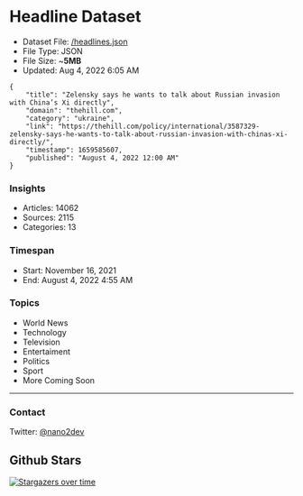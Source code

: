 # Headline Dataset

- Dataset File: [/headlines.json](https://raw.githubusercontent.com/fwd/news/master/headlines.json) 
- File Type: JSON
- File Size: ~**5MB**
- Updated: Aug 4, 2022 6:05 AM

```
{
    "title": "Zelensky says he wants to talk about Russian invasion with China’s Xi directly",
    "domain": "thehill.com",
    "category": "ukraine",
    "link": "https://thehill.com/policy/international/3587329-zelensky-says-he-wants-to-talk-about-russian-invasion-with-chinas-xi-directly/",
    "timestamp": 1659585607,
    "published": "August 4, 2022 12:00 AM"
}
```

### Insights

- Articles: 14062
- Sources: 2115
- Categories: 13

### Timespan

- Start: November 16, 2021
- End: August 4, 2022 4:55 AM

### Topics

- World News
- Technology
- Television
- Entertaiment
- Politics
- Sport
- More Coming Soon

---

### Contact 

Twitter: [@nano2dev](https://twitter.com/nano2dev)

## Github Stars

[![Stargazers over time](https://starchart.cc/fwd/news.svg)](https://starchart.cc/fwd/news)
	